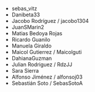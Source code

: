- sebas_vitz
- Danibeta33
- Jacobo Rodríguez / jacobo1304
- JuanSMarin2
- Matias Bedoya Rojas 
- Ricardo Guanilo
- Manuela Giraldo 
- Maicol Gutierrez / Maicolguti
- DahianaGuzman
- Julian Rodriguez / RdzJJ
- Sara Sierra
- Alfonso Jiménez / alfonsoj03
- Sebastián Soto / SebasSotoA